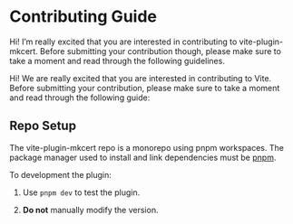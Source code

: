 # Contributing Guide

Hi! I’m really excited that you are interested in contributing to vite-plugin-mkcert. Before submitting your contribution though, please make sure to take a moment and read through the following guidelines.

Hi! We are really excited that you are interested in contributing to Vite. Before submitting your contribution, please make sure to take a moment and read through the following guide:

## Repo Setup

The vite-plugin-mkcert repo is a monorepo using pnpm workspaces. The package manager used to install and link dependencies must be [pnpm](https://github.com/pnpm/pnpm).

To development the plugin:

1. Use `pnpm dev` to test the plugin.

2. **Do not** manually modify the version.
